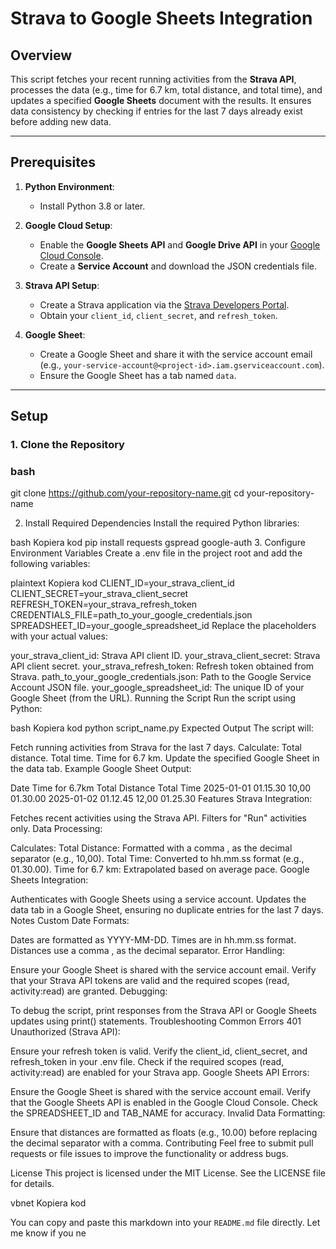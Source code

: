 # Strava to Google Sheets Integration

## Overview

This script fetches your recent running activities from the **Strava API**, processes the data (e.g., time for 6.7 km, total distance, and total time), and updates a specified **Google Sheets** document with the results. It ensures data consistency by checking if entries for the last 7 days already exist before adding new data.

---

## Prerequisites

1. **Python Environment**:
   - Install Python 3.8 or later.

2. **Google Cloud Setup**:
   - Enable the **Google Sheets API** and **Google Drive API** in your [Google Cloud Console](https://console.cloud.google.com/).
   - Create a **Service Account** and download the JSON credentials file.

3. **Strava API Setup**:
   - Create a Strava application via the [Strava Developers Portal](https://developers.strava.com/).
   - Obtain your `client_id`, `client_secret`, and `refresh_token`.

4. **Google Sheet**:
   - Create a Google Sheet and share it with the service account email (e.g., `your-service-account@<project-id>.iam.gserviceaccount.com`).
   - Ensure the Google Sheet has a tab named `data`.

---

## Setup

### 1. Clone the Repository

### bash
git clone https://github.com/your-repository-name.git
cd your-repository-name

2. Install Required Dependencies
Install the required Python libraries:

bash
Kopiera kod
pip install requests gspread google-auth
3. Configure Environment Variables
Create a .env file in the project root and add the following variables:

plaintext
Kopiera kod
CLIENT_ID=your_strava_client_id
CLIENT_SECRET=your_strava_client_secret
REFRESH_TOKEN=your_strava_refresh_token
CREDENTIALS_FILE=path_to_your_google_credentials.json
SPREADSHEET_ID=your_google_spreadsheet_id
Replace the placeholders with your actual values:

your_strava_client_id: Strava API client ID.
your_strava_client_secret: Strava API client secret.
your_strava_refresh_token: Refresh token obtained from Strava.
path_to_your_google_credentials.json: Path to the Google Service Account JSON file.
your_google_spreadsheet_id: The unique ID of your Google Sheet (from the URL).
Running the Script
Run the script using Python:

bash
Kopiera kod
python script_name.py
Expected Output
The script will:

Fetch running activities from Strava for the last 7 days.
Calculate:
Total distance.
Total time.
Time for 6.7 km.
Update the specified Google Sheet in the data tab.
Example Google Sheet Output:

Date	Time for 6.7km	Total Distance	Total Time
2025-01-01	01.15.30	10,00	01.30.00
2025-01-02	01.12.45	12,00	01.25.30
Features
Strava Integration:

Fetches recent activities using the Strava API.
Filters for "Run" activities only.
Data Processing:

Calculates:
Total Distance: Formatted with a comma , as the decimal separator (e.g., 10,00).
Total Time: Converted to hh.mm.ss format (e.g., 01.30.00).
Time for 6.7 km: Extrapolated based on average pace.
Google Sheets Integration:

Authenticates with Google Sheets using a service account.
Updates the data tab in a Google Sheet, ensuring no duplicate entries for the last 7 days.
Notes
Custom Date Formats:

Dates are formatted as YYYY-MM-DD.
Times are in hh.mm.ss format.
Distances use a comma , as the decimal separator.
Error Handling:

Ensure your Google Sheet is shared with the service account email.
Verify that your Strava API tokens are valid and the required scopes (read, activity:read) are granted.
Debugging:

To debug the script, print responses from the Strava API or Google Sheets updates using print() statements.
Troubleshooting
Common Errors
401 Unauthorized (Strava API):

Ensure your refresh token is valid.
Verify the client_id, client_secret, and refresh_token in your .env file.
Check if the required scopes (read, activity:read) are enabled for your Strava app.
Google Sheets API Errors:

Ensure the Google Sheet is shared with the service account email.
Verify that the Google Sheets API is enabled in the Google Cloud Console.
Check the SPREADSHEET_ID and TAB_NAME for accuracy.
Invalid Data Formatting:

Ensure that distances are formatted as floats (e.g., 10.00) before replacing the decimal separator with a comma.
Contributing
Feel free to submit pull requests or file issues to improve the functionality or address bugs.

License
This project is licensed under the MIT License. See the LICENSE file for details.

vbnet
Kopiera kod

You can copy and paste this markdown into your `README.md` file directly. Let me know if you ne
